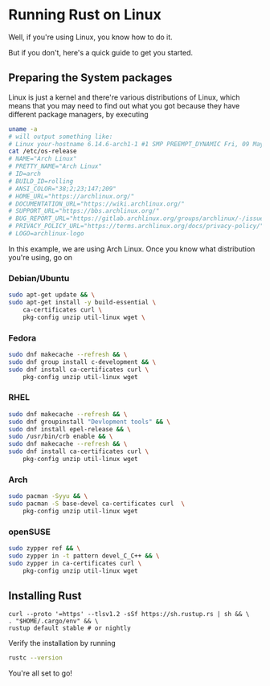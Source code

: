 # Running Rust on Linux

Well, if you're using Linux, you know how to do it. 

But if you don't, here's a quick guide to get you started.

## Preparing the System packages

Linux is just a kernel and there're various distributions of Linux, which means that you may need to find out
what you got because they have different package managers, by executing

```bash
uname -a
# will output something like:
# Linux your-hostname 6.14.6-arch1-1 #1 SMP PREEMPT_DYNAMIC Fri, 09 May 2025 17:36:18 +0000 x86_64 GNU/Linux
cat /etc/os-release
# NAME="Arch Linux"
# PRETTY_NAME="Arch Linux"
# ID=arch
# BUILD_ID=rolling
# ANSI_COLOR="38;2;23;147;209"
# HOME_URL="https://archlinux.org/"
# DOCUMENTATION_URL="https://wiki.archlinux.org/"
# SUPPORT_URL="https://bbs.archlinux.org/"
# BUG_REPORT_URL="https://gitlab.archlinux.org/groups/archlinux/-/issues"
# PRIVACY_POLICY_URL="https://terms.archlinux.org/docs/privacy-policy/"
# LOGO=archlinux-logo
```

In this example, we are using Arch Linux. Once you know what distribution you're using, go on

### Debian/Ubuntu

```bash
sudo apt-get update && \
sudo apt-get install -y build-essential \
    ca-certificates curl \
    pkg-config unzip util-linux wget \

```

### Fedora

```bash
sudo dnf makecache --refresh && \
sudo dnf group install c-development && \
sudo dnf install ca-certificates curl \
    pkg-config unzip util-linux wget
```

### RHEL

```bash
sudo dnf makecache --refresh && \
sudo dnf groupinstall "Devlopment tools" && \
sudo dnf install epel-release && \
sudo /usr/bin/crb enable && \
sudo dnf makecache --refresh && \
sudo dnf install ca-certificates curl \
    pkg-config unzip util-linux wget
```

### Arch

```bash
sudo pacman -Syyu && \
sudo pacman -S base-devel ca-certificates curl  \
    pkg-config unzip util-linux wget
```

### openSUSE

```bash
sudo zypper ref && \
sudo zypper in -t pattern devel_C_C++ && \
sudo zypper in ca-certificates curl \
    pkg-config unzip util-linux wget
```

## Installing Rust

```
curl --proto '=https' --tlsv1.2 -sSf https://sh.rustup.rs | sh && \
. "$HOME/.cargo/env" && \
rustup default stable # or nightly
```

Verify the installation by running

```bash
rustc --version
```

You're all set to go!